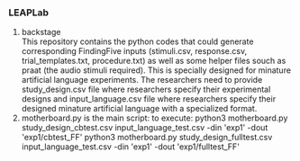 ### LEAPLab
1. backstage <br />
This repository contains the python codes that could generate corresponding FindingFive inputs (stimuli.csv, response.csv, trial_templates.txt, procedure.txt) as well as some helper files souch as praat (the audio stimuli required). This is specially designed for minature artificial language experiments. The researchers need to provide study_design.csv file where researchers specify their experimental designs and input_language.csv file where researchers specify their designed minature artificial language with a specialized format. 
2. motherboard.py is the main script:
	to execute: 
			python3 motherboard.py study_design_cbtest.csv input_language_test.csv -din 'exp1' -dout 'exp1/cbtest_FF'
			python3 motherboard.py study_design_fulltest.csv input_language_test.csv -din 'exp1' -dout 'exp1/fulltest_FF'

